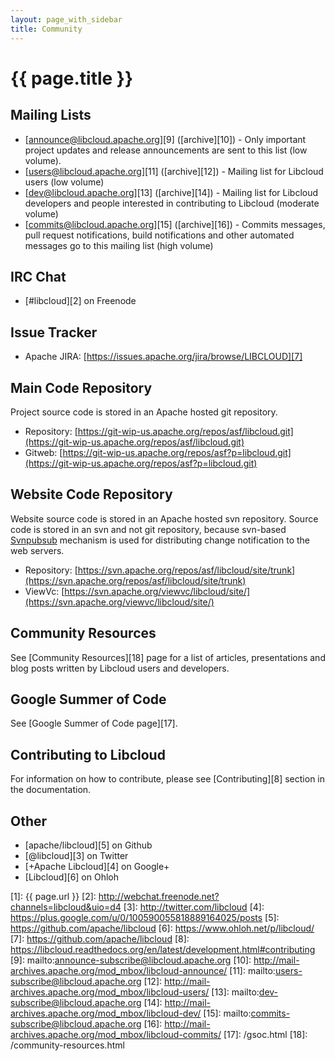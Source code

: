 ```yaml
---
layout: page_with_sidebar
title: Community
---
```


# {{ page.title }}

<a name="mailing-lists" id="mailing-lists"><h2 class="anchor">Mailing Lists</h2></a>

* [announce@libcloud.apache.org][9] ([archive][10]) - Only important project
  updates and release announcements are sent to this list (low volume).
* [users@libcloud.apache.org][11] ([archive][12]) - Mailing list for Libcloud
  users (low volume)
* [dev@libcloud.apache.org][13] ([archive][14]) - Mailing list for Libcloud
  developers and people interested in contributing to Libcloud (moderate volume)
* [commits@libcloud.apache.org][15] ([archive][16]) - Commits messages, pull
  request notifications, build notifications and other automated messages go
  to this mailing list (high volume)

<a name="irc-chat" id="irc-chat"><h2 class="anchor">IRC Chat</h2></a>

* [#libcloud][2] on Freenode

<a name="issue-tracker" id="issue-tracker"><h2 class="anchor">Issue Tracker</h2></a>

* Apache JIRA: [https://issues.apache.org/jira/browse/LIBCLOUD][7]

<a name="code-repository" id="code-repository"><h2 class="anchor">Main Code Repository</h2></a>

Project source code is stored in an Apache hosted git repository.

* Repository: [https://git-wip-us.apache.org/repos/asf/libcloud.git](https://git-wip-us.apache.org/repos/asf/libcloud.git)
* Gitweb: [https://git-wip-us.apache.org/repos/asf?p=libcloud.git](https://git-wip-us.apache.org/repos/asf?p=libcloud.git)

<a name="website-repository" id="website-repository"><h2 class="anchor">Website Code Repository</h2></a>

Website source code is stored in an Apache hosted svn repository. Source code
is stored in an svn and not git repository, because svn-based
[Svnpubsub](https://www.apache.org/dev/cms.html#svnpubsub) mechanism is used
for distributing change notification to the web servers.

* Repository: [https://svn.apache.org/repos/asf/libcloud/site/trunk](https://svn.apache.org/repos/asf/libcloud/site/trunk)
* ViewVc: [https://svn.apache.org/viewvc/libcloud/site/](https://svn.apache.org/viewvc/libcloud/site/)

<a name="contributing" id="contributing"><h2 class="anchor">Community Resources</h2></a>

See [Community Resources][18] page for a list of articles, presentations and
blog posts written by Libcloud users and developers.

<a name="gsoc" id="gsoc"><h2 class="anchor">Google Summer of Code</h2></a>

See [Google Summer of Code page][17].

<a name="contributing" id="contributing"><h2 class="anchor">Contributing to Libcloud</h2></a>

For information on how to contribute, please see [Contributing][8] section in
the documentation.

<a name="other" id="other"><h2 class="anchor">Other</h2></a>

* [apache/libcloud][5] on Github
* [@libcloud][3] on Twitter
* [+Apache Libcloud][4] on Google+
* [Libcloud][6] on Ohloh

[1]: {{ page.url }}
[2]: http://webchat.freenode.net?channels=libcloud&uio=d4
[3]: http://twitter.com/libcloud
[4]: https://plus.google.com/u/0/100590055818889164025/posts
[5]: https://github.com/apache/libcloud
[6]: https://www.ohloh.net/p/libcloud/
[7]: https://github.com/apache/libcloud
[8]: https://libcloud.readthedocs.org/en/latest/development.html#contributing
[9]: mailto:announce-subscribe@libcloud.apache.org
[10]: http://mail-archives.apache.org/mod_mbox/libcloud-announce/
[11]: mailto:users-subscribe@libcloud.apache.org
[12]: http://mail-archives.apache.org/mod_mbox/libcloud-users/
[13]: mailto:dev-subscribe@libcloud.apache.org
[14]: http://mail-archives.apache.org/mod_mbox/libcloud-dev/
[15]: mailto:commits-subscribe@libcloud.apache.org
[16]: http://mail-archives.apache.org/mod_mbox/libcloud-commits/
[17]: /gsoc.html
[18]: /community-resources.html
